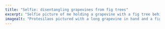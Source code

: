 ```yaml
---
title: "Selfie: disentangling grapevines from fig trees"
excerpt: "Selfie picture of me holding a grapevine with a fig tree behind me."
imagealt: "Protesilaos pictured with a long grapevine in hand and a fig tree behind him"
---
```

